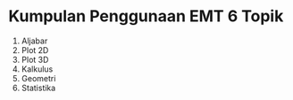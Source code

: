 # Kumpulan Penggunaan EMT 6 Topik
1. Aljabar
2. Plot 2D
3. Plot 3D
4. Kalkulus
5. Geometri
6. Statistika
